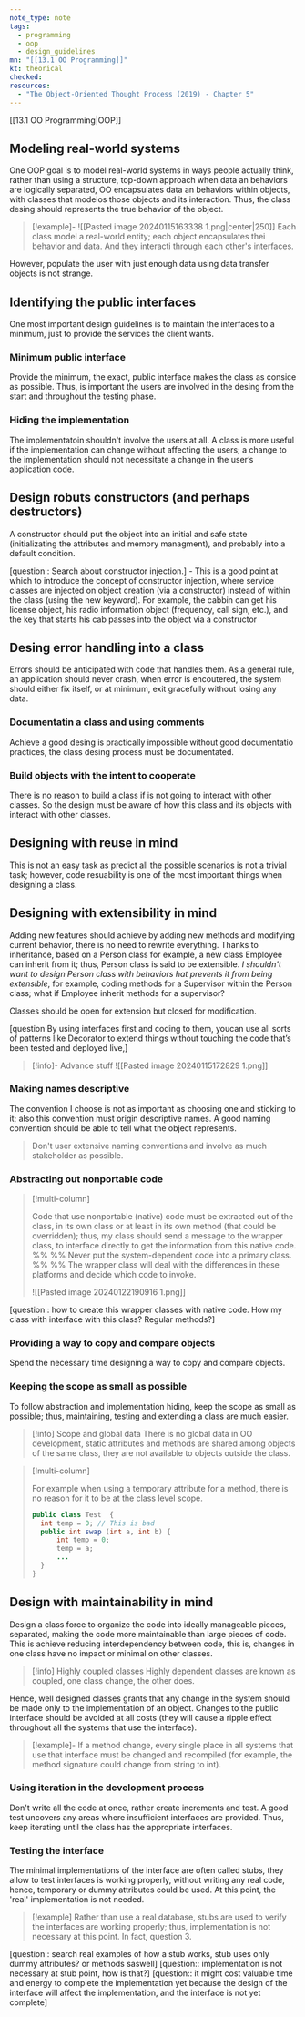 ```yaml
---
note_type: note
tags:
  - programming
  - oop
  - design_guidelines
mn: "[[13.1 OO Programming]]"
kt: theorical
checked: 
resources:
  - "The Object-Oriented Thought Process (2019) - Chapter 5"
---
```

[[13.1 OO Programming|OOP]]

## Modeling real-world systems
One OOP goal is to model real-world systems in ways people actually think, rather than using a structure, top-down approach when data an behaviors are logically separated, OO encapsulates data an behaviors within objects, with classes that modelos those objects and its interaction. Thus, the class desing should represents the true behavior of the object. 

>[!example]-
>![[Pasted image 20240115163338 1.png|center|250]]
>Each class model a real-world entity; each object encapsulates thei behavior and data. And they interacti through each other's interfaces.

However, populate the user with just enough data using data transfer objects is not strange. 

## Identifying the public interfaces
One most important design guidelines is to maintain the interfaces to a minimum, just to provide the services the client wants. 
### Minimum public interface
Provide the minimum, the exact, public interface makes the class as consice as possible. Thus, is important the users are involved in the desing from the start and throughout the testing phase. 
### Hiding the implementation
The implementatoin shouldn't involve the users at all. A class is more useful if the implementation can change without affecting the users; a change to the implementation should not necessitate a change in the user’s application code. 

## Design robuts constructors (and perhaps destructors)
A constructor should put the object into an initial and safe state (initializating the attributes and memory managment), and probably into a default condition. 

[question:: Search about constructor injection.] - This is a good point at which to introduce the concept of constructor injection, where service classes are injected on object creation (via a constructor) instead of within the class (using the new keyword). For example, the cabbin can get his license object, his radio information object (frequency, call sign, etc.), and the key that starts his cab passes into the object via a constructor
## Desing error handling into a class
Errors should be anticipated with code that handles them. As a general rule, an application should never crash, when error is encoutered, the system should either fix itself, or at minimum, exit gracefully without losing any data. 
### Documentatin a class and using comments
Achieve a good desing is practically impossible without good documentatio practices, the class desing process must be documentated. 
### Build objects with the intent to cooperate
There is no reason to build a class if is not going to interact with other classes. So the design must be aware of how this class and its objects with interact with other classes.

## Designing with reuse in mind
This is not an easy task as predict all the possible scenarios is not a trivial task; however, code resuability is one of the most important things when designing a class.
## Designing with extensibility in mind
Adding new features should achieve by adding new methods and modifying current behavior, there is no need to rewrite everything. Thanks to inheritance, based on a Person class for example, a new class Employee can inherit from it; thus, Person class is said to be extensible. _I shouldn't want to design Person class with behaviors hat prevents it from being extensible_, for example, coding methods for a Supervisor within the Person class; what if Employee inherit methods for a supervisor?

Classes should be open for extension but closed for modification. 

[question:By using interfaces first and coding to them, youcan use all sorts of patterns like Decorator to extend things without touching the code that’s been tested and deployed live,]

>[!info]- Advance stuff
>![[Pasted image 20240115172829 1.png]]
### Making names descriptive
The convention I choose is not as important as choosing one and sticking to it; also this convention must origin descriptive names. A good naming convention should be able to tell what the object represents. 

>Don't user extensive naming conventions and involve as much stakeholder as possible.

### Abstracting out nonportable code
>[!multi-column]
>
>Code that use nonportable (native) code must be extracted out of the class, in its own class or at least in its own method (that could be overridden); thus, my class should send a message to the wrapper class, to interface directly to get the information from this native code. 
>%% %%
>Never put the system-dependent code into a primary class.
>%% %%
>The wrapper class will deal with the differences in these platforms and decide which code to invoke.
>
>![[Pasted image 20240122190916 1.png]]

[question:: how to create this wrapper classes with native code. How my class with interface with this class? Regular methods?]

### Providing a way to copy and compare objects
Spend the necessary time designing a way to copy and compare objects.

### Keeping the scope as small as possible
To follow abstraction and implementation hiding, keep the scope as small as possible; thus, maintaining, testing and extending a class are much easier. 

>[!info] Scope and global data
>There is no global data in OO development, static attributes and methods are shared among objects of the same class, they are not available to objects outside the class. 

>[!multi-column]
>
>For example when using a temporary attribute for a method, there is no reason for it to be at the class level scope. 
>
>```Java
>public class Test  {
>	int temp = 0; // This is bad
>	public int swap (int a, int b) {
>		int temp = 0;
>		temp = a;
>		...	
>	}
>}
>```


## Design with maintainability in mind
Design a class force to organize the code into ideally manageable pieces, separated, making the code more maintainable than large pieces of code. This is achieve reducing interdependency between code, this is, changes in one class have no impact or minimal on other classes.

>[!info] Highly coupled classes
>Highly dependent classes are known as coupled, one class change, the other does. 

Hence, well designed classes grants that any change in the system should be made only to the implementation of an object. Changes to the public interface should be avoided at all costs (they will cause a ripple effect throughout all the systems that use the interface).

>[!example]-
>If a method change, every single place in all systems that use that interface must be changed and recompiled (for example, the method signature could change from string to int).

### Using iteration in the development process
Don't write all the code at once, rather create increments and test. A good test uncovers any areas where insufficient interfaces are provided. Thus, keep iterating until the class has the appropriate interfaces.

### Testing the interface
The minimal implementations of the interface are often called stubs, they allow to test interfaces is working properly, without writing any real code, hence, temporary or dummy attributes could be used. At this point, the 'real' implementation is not needed. 

>[!example]
>Rather than use a real database, stubs are used to verify the interfaces are working properly; thus, implementation is not necessary at this point. In fact, question 3. 

[question:: search real examples of how a stub works, stub uses only dummy attributes? or methods saswell]
[question:: implementation is not necessary at stub point, how is that?]
[question::  it might cost valuable time and energy to complete the implementation yet because the design of the interface will affect the implementation, and the interface is not yet complete]
